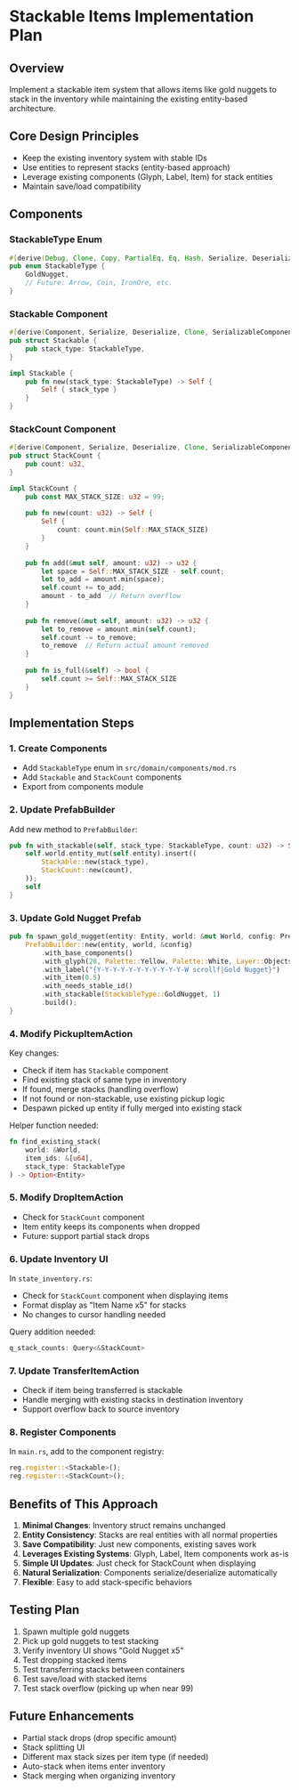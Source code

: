 # Stackable Items Implementation Plan

## Overview
Implement a stackable item system that allows items like gold nuggets to stack in the inventory while maintaining the existing entity-based architecture.

## Core Design Principles
- Keep the existing inventory system with stable IDs
- Use entities to represent stacks (entity-based approach)
- Leverage existing components (Glyph, Label, Item) for stack entities
- Maintain save/load compatibility

## Components

### StackableType Enum
```rust
#[derive(Debug, Clone, Copy, PartialEq, Eq, Hash, Serialize, Deserialize)]
pub enum StackableType {
    GoldNugget,
    // Future: Arrow, Coin, IronOre, etc.
}
```

### Stackable Component
```rust
#[derive(Component, Serialize, Deserialize, Clone, SerializableComponent)]
pub struct Stackable {
    pub stack_type: StackableType,
}

impl Stackable {
    pub fn new(stack_type: StackableType) -> Self {
        Self { stack_type }
    }
}
```

### StackCount Component
```rust
#[derive(Component, Serialize, Deserialize, Clone, SerializableComponent)]
pub struct StackCount {
    pub count: u32,
}

impl StackCount {
    pub const MAX_STACK_SIZE: u32 = 99;
    
    pub fn new(count: u32) -> Self {
        Self { 
            count: count.min(Self::MAX_STACK_SIZE) 
        }
    }
    
    pub fn add(&mut self, amount: u32) -> u32 {
        let space = Self::MAX_STACK_SIZE - self.count;
        let to_add = amount.min(space);
        self.count += to_add;
        amount - to_add  // Return overflow
    }
    
    pub fn remove(&mut self, amount: u32) -> u32 {
        let to_remove = amount.min(self.count);
        self.count -= to_remove;
        to_remove  // Return actual amount removed
    }
    
    pub fn is_full(&self) -> bool {
        self.count >= Self::MAX_STACK_SIZE
    }
}
```

## Implementation Steps

### 1. Create Components
- Add `StackableType` enum in `src/domain/components/mod.rs`
- Add `Stackable` and `StackCount` components
- Export from components module

### 2. Update PrefabBuilder
Add new method to `PrefabBuilder`:
```rust
pub fn with_stackable(self, stack_type: StackableType, count: u32) -> Self {
    self.world.entity_mut(self.entity).insert((
        Stackable::new(stack_type),
        StackCount::new(count),
    ));
    self
}
```

### 3. Update Gold Nugget Prefab
```rust
pub fn spawn_gold_nugget(entity: Entity, world: &mut World, config: Prefab) {
    PrefabBuilder::new(entity, world, &config)
        .with_base_components()
        .with_glyph(28, Palette::Yellow, Palette::White, Layer::Objects)
        .with_label("{Y-Y-Y-Y-Y-Y-Y-Y-Y-Y-Y-W scrollf|Gold Nugget}")
        .with_item(0.5)
        .with_needs_stable_id()
        .with_stackable(StackableType::GoldNugget, 1)
        .build();
}
```

### 4. Modify PickupItemAction
Key changes:
- Check if item has `Stackable` component
- Find existing stack of same type in inventory
- If found, merge stacks (handling overflow)
- If not found or non-stackable, use existing pickup logic
- Despawn picked up entity if fully merged into existing stack

Helper function needed:
```rust
fn find_existing_stack(
    world: &World, 
    item_ids: &[u64], 
    stack_type: StackableType
) -> Option<Entity>
```

### 5. Modify DropItemAction
- Check for `StackCount` component
- Item entity keeps its components when dropped
- Future: support partial stack drops

### 6. Update Inventory UI
In `state_inventory.rs`:
- Check for `StackCount` component when displaying items
- Format display as "Item Name x5" for stacks
- No changes to cursor handling needed

Query addition needed:
```rust
q_stack_counts: Query<&StackCount>
```

### 7. Update TransferItemAction
- Check if item being transferred is stackable
- Handle merging with existing stacks in destination inventory
- Support overflow back to source inventory

### 8. Register Components
In `main.rs`, add to the component registry:
```rust
reg.register::<Stackable>();
reg.register::<StackCount>();
```

## Benefits of This Approach

1. **Minimal Changes**: Inventory struct remains unchanged
2. **Entity Consistency**: Stacks are real entities with all normal properties
3. **Save Compatibility**: Just new components, existing saves work
4. **Leverages Existing Systems**: Glyph, Label, Item components work as-is
5. **Simple UI Updates**: Just check for StackCount when displaying
6. **Natural Serialization**: Components serialize/deserialize automatically
7. **Flexible**: Easy to add stack-specific behaviors

## Testing Plan

1. Spawn multiple gold nuggets
2. Pick up gold nuggets to test stacking
3. Verify inventory UI shows "Gold Nugget x5"
4. Test dropping stacked items
5. Test transferring stacks between containers
6. Test save/load with stacked items
7. Test stack overflow (picking up when near 99)

## Future Enhancements

- Partial stack drops (drop specific amount)
- Stack splitting UI
- Different max stack sizes per item type (if needed)
- Auto-stack when items enter inventory
- Stack merging when organizing inventory